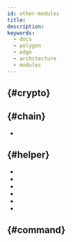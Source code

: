 ```yaml
---
id: other-modules
title:
description:
keywords:
  - docs
  - polygon
  - edge
  - architecture
  - modules
---
```


##  {#crypto}



##  {#chain}



*

##  {#helper}



*
*
*
*
*
*

##  {#command}

